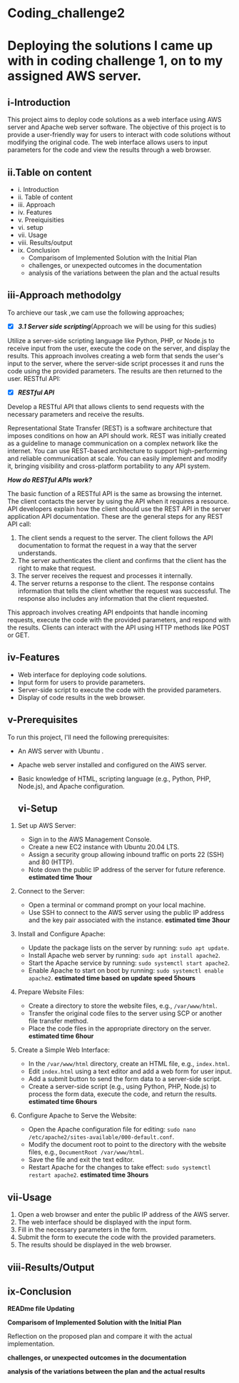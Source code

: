# Coding_challenge2
# Deploying the solutions I came up with in coding challenge 1, on to my assigned AWS server.
## i-Introduction
This project aims to deploy code solutions as a web interface using AWS server and Apache web server software.
The objective of this project is to provide a user-friendly way for users to interact with code solutions without modifying the original code. The web interface allows users
to input parameters for the code and view the results through a web browser.


## ii.Table on content
- i. Introduction
- ii. Table of content
- iii. Approach
- iv. Features
- v. Preeiquisities
- vi. setup
- vii. Usage
- viii. Results/output
- ix. Conclusion
    -  Comparisom of Implemented Solution with the Initial Plan
    -  challenges, or unexpected outcomes in the documentation
    -   analysis of the variations between the plan and the actual results
       
## iii-Approach methodolgy
To archieve our task ,we cam use the following approaches;

- [x] ***3.1 Server side scripting***(Approach we will be using for this sudies)
      
Utilize a server-side scripting language like Python, PHP, or Node.js to receive input from the user, execute the code on the server, and display the results.
This approach involves creating a web form that sends the user's input to the server, where the server-side script processes it and runs the code using the provided parameters.
The results are then returned to the user.
RESTful API:
- [x] ***RESTful API***
      
Develop a RESTful API that allows clients to send requests with the necessary parameters and receive the results.

<p>Representational State Transfer (REST) is a software architecture that imposes conditions on how an API should work.
  REST was initially created as a guideline to manage communication on a complex network like the internet. You can use REST-based architecture to support high-performing and reliable communication at scale. You can easily implement and modify it,
  bringing visibility and cross-platform portability to any API system.</p>

 ***How do RESTful APIs work?*** <P>
The basic function of a RESTful API is the same as browsing the internet. The client contacts the server by using the API when it requires a resource. API developers explain how the client should use the REST API in the server application API documentation. These are the general steps for any REST API call:

1. The client sends a request to the server. The client follows the API documentation to format the request in a way that the server understands.
2. The server authenticates the client and confirms that the client has the right to make that request.
3. The server receives the request and processes it internally.
4. The server returns a response to the client. The response contains information that tells the client whether the request was successful. The response also includes any information that the client requested.

This approach involves creating API endpoints that handle incoming requests, execute the code with the provided parameters, and respond with the results.
Clients can interact with the API using HTTP methods like POST or GET.

## iv-Features

- Web interface for deploying code solutions.
- Input form for users to provide parameters.
- Server-side script to execute the code with the provided parameters.
- Display of code results in the web browser.

  
## v-Prerequisites

To run this project, I'll need the following prerequisites:

- An AWS server with Ubuntu .
- Apache web server installed and configured on the AWS server.
- Basic knowledge of HTML, scripting language (e.g., Python, PHP, Node.js), and Apache configuration.

  ## vi-Setup

1. Set up AWS Server:
   - Sign in to the AWS Management Console.
   - Create a new EC2 instance with Ubuntu 20.04 LTS.
   - Assign a security group allowing inbound traffic on ports 22 (SSH) and 80 (HTTP).
   - Note down the public IP address of the server for future reference.
     ****estimated time 1hour****
     
2. Connect to the Server:
   - Open a terminal or command prompt on your local machine.
   - Use SSH to connect to the AWS server using the public IP address and the key pair associated with the instance.
     ****estimated time 3hour****
3. Install and Configure Apache:
   - Update the package lists on the server by running: `sudo apt update`.
   - Install Apache web server by running: `sudo apt install apache2`.
   - Start the Apache service by running: `sudo systemctl start apache2`.
   - Enable Apache to start on boot by running: `sudo systemctl enable apache2`.
     ****estimated time based on update speed 5hours****

4. Prepare Website Files:
   - Create a directory to store the website files, e.g., `/var/www/html`.
   - Transfer the original code files to the server using SCP or another file transfer method.
   - Place the code files in the appropriate directory on the server.
     ****estimated time 6hour****
     
5. Create a Simple Web Interface:
   - In the `/var/www/html` directory, create an HTML file, e.g., `index.html`.
   - Edit `index.html` using a text editor and add a web form for user input.
   - Add a submit button to send the form data to a server-side script.
   - Create a server-side script (e.g., using Python, PHP, Node.js) to process the form data, execute the code, and return the results.
      ****estimated time 6hours****
     
6. Configure Apache to Serve the Website:
   - Open the Apache configuration file for editing: `sudo nano /etc/apache2/sites-available/000-default.conf`.
   - Modify the document root to point to the directory with the website files, e.g., `DocumentRoot /var/www/html`.
   - Save the file and exit the text editor.
   - Restart Apache for the changes to take effect: `sudo systemctl restart apache2`.
     ****estimated time 3hours****

## vii-Usage

1. Open a web browser and enter the public IP address of the AWS server.
2. The web interface should be displayed with the input form.
3. Fill in the necessary parameters in the form.
4. Submit the form to execute the code with the provided parameters.
5. The results should be displayed in the web browser.

## viii-Results/Output

## ix-Conclusion


****READme file Updating****


****Comparisom of Implemented Solution with the Initial Plan****


Reflection on the proposed plan and compare it with the actual implementation.


****challenges, or unexpected outcomes in the documentation****


****analysis of the variations between the plan and the actual results****



